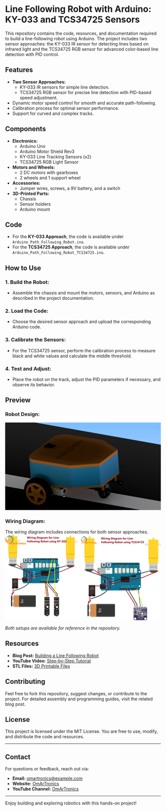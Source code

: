 # Line Following Robot with Arduino: KY-033 and TCS34725 Sensors

This repository contains the code, resources, and documentation required to build a line-following robot using Arduino. The project includes two sensor approaches: the KY-033 IR sensor for detecting lines based on infrared light and the TCS34725 RGB sensor for advanced color-based line detection with PID control.

## Features
- **Two Sensor Approaches:**
  - KY-033 IR sensors for simple line detection.
  - TCS34725 RGB sensor for precise line detection with PID-based speed adjustment.
- Dynamic motor speed control for smooth and accurate path-following.
- Calibration process for optimal sensor performance.
- Support for curved and complex tracks.

## Components
- **Electronics:**
  - Arduino Uno
  - Arduino Motor Shield Rev3
  - KY-033 Line Tracking Sensors (x2)
  - TCS34725 RGB Light Sensor
- **Motors and Wheels:**
  - 2 DC motors with gearboxes
  - 2 wheels and 1 support wheel
- **Accessories:**
  - Jumper wires, screws, a 9V battery, and a switch
- **3D-Printed Parts:**
  - Chassis
  - Sensor holders
  - Arduino mount

## Code
- For the **KY-033 Approach**, the code is available under `Arduino_Path_Following_Robot.ino`.
- For the **TCS34725 Approach**, the code is available under `Arduino_Path_Following_Robot_TCS34725.ino`.

## How to Use
### 1. Build the Robot:
- Assemble the chassis and mount the motors, sensors, and Arduino as described in the project documentation.

### 2. Load the Code:
- Choose the desired sensor approach and upload the corresponding Arduino code.

### 3. Calibrate the Sensors:
- For the TCS34725 sensor, perform the calibration process to measure black and white values and calculate the middle threshold.

### 4. Test and Adjust:
- Place the robot on the track, adjust the PID parameters if necessary, and observe its behavior.

## Preview
### Robot Design:
![Robot Design](arduino_path_following_robot21.png)

### Wiring Diagram:
The wiring diagram includes connections for both sensor approaches.
![Wiring Diagram](P20_bb2.png)

*Both setups are available for reference in the repository.*

## Resources
- **Blog Post:** [Building a Line Following Robot](https://omartronics.com/line-following-robot)
- **YouTube Video:** [Step-by-Step Tutorial](https://youtu.be/your-video-link)
- **STL Files:** [3D Printable Files](https://cults3d.com/your-model-link)

## Contributing
Feel free to fork this repository, suggest changes, or contribute to the project. For detailed assembly and programming guides, visit the related blog post.

## License
This project is licensed under the MIT License. You are free to use, modify, and distribute the code and resources.

---

## Contact
For questions or feedback, reach out via:
- **Email:** omartronics@example.com
- **Website:** [OmArTronics](https://omartronics.com)
- **YouTube Channel:** [OmArTronics](https://youtube.com/omartronics)

---

Enjoy building and exploring robotics with this hands-on project!
